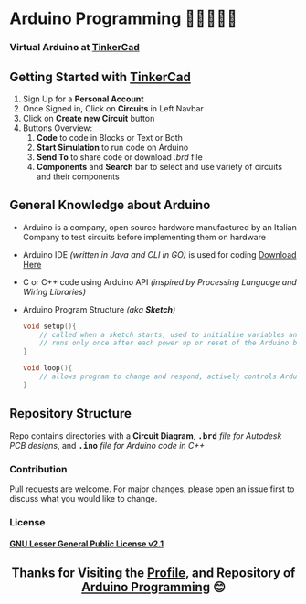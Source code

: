 # Arduino Programming 👨🏻‍💻🔋🔌

### Virtual Arduino at [TinkerCad](https://www.tinkercad.com)

## Getting Started with [TinkerCad](https://www.tinkercad.com)

1. Sign Up for a **Personal Account**
2. Once Signed in, Click on **Circuits** in Left Navbar
3. Click on **Create new Circuit** button
4. Buttons Overview: 
	1. **Code** to code in Blocks or Text or Both
	2. **Start Simulation** to run code on Arduino
	3. **Send To** to share code or download _.brd_ file
	4. **Components** and **Search** bar to select and use variety of circuits and their components

## General Knowledge about Arduino
+ Arduino is a company, open source hardware manufactured by an Italian Company to test circuits before implementing them on hardware
+ Arduino IDE _(written in Java and CLI in GO)_ is used for coding [Download Here](https://www.arduino.cc/en/software)
+ C or C++ code using Arduino API _(inspired by Processing Language and Wiring Libraries)_
+ Arduino Program Structure _(aka **Sketch**)_
	```c++
	void setup(){
		// called when a sketch starts, used to initialise variables and hardware components, setup communication, I/O modes for digital pins
		// runs only once after each power up or reset of the Arduino board
	}
	```
	
	```c++
	void loop(){
		// allows program to change and respond, actively controls Arduino board
	}
	```
	
## Repository Structure
Repo contains directories with a **Circuit Diagram**, <kbd><b>.brd</b></kbd> _file for Autodesk PCB designs_, and <kbd><b>.ino</b></kbd> _file for Arduino code in C++_

### Contribution
Pull requests are welcome. For major changes, please open an issue first to discuss what you would like to change.

### License
#### [GNU Lesser General Public License v2.1](https://github.com/hashfx/arduino-programming/blob/main/LICENSE)

<h2 align="center">
Thanks for Visiting the <a href="https://github.com/hashfx">Profile</a>, and Repository of <a href="https://github.com/hashfx/arduino-programming">Arduino Programming</a> 😊
